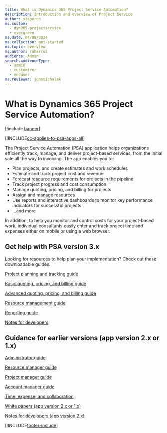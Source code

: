 ```yaml
---
title: What is Dynamics 365 Project Service Automation?
description: Introduction and overview of Project Service
author: stsporen
ms.custom: 
  - dyn365-projectservice
  - evergreen
ms.date: 04/09/2024
ms.collection: get-started
ms.topic: overview
ms.author: ruhercul
audience: Admin
search.audienceType: 
  - admin
  - customizer
  - enduser
ms.reviewer: johnmichalak
---
```

# What is Dynamics 365 Project Service Automation?

[!include [banner](../includes/psa-now-project-operations.md)]

[!INCLUDE[cc-applies-to-psa-apps-all](../includes/cc-applies-to-psa-apps-all.md)]

The Project Service Automation (PSA) application helps organizations efficiently track, manage, and deliver project-based services, from the initial sale all the way to invoicing. The app enables you to:

- Plan projects, and create estimates and work schedules
- Estimate and track project cost and revenue
- Forecast resource requirements for projects in the pipeline
- Track project progress and cost consumption
- Manage quoting, pricing, and billing for projects
- Assign and manage resources
- Use reports and interactive dashboards to monitor key performance indicators for successful projects
- ...and more

In addition, to help you monitor and control costs for your project-based work, individual consultants
easily enter and track project time and expenses either on mobile or using a web browser.

## Get help with PSA version 3.x
Looking for resources to help plan your implementation? Check out these downloadable guides.

 [Project planning and tracking guide](../psa/implementation-guides/project-planning-tracking.md)

 [Basic quoting, pricing, and billing guide](../psa/implementation-guides/begin-quoting-pricing-billing.md)

 [Advanced quoting, pricing, and billing guide](../psa/implementation-guides/adv-quoting-pricing-billing.md)

 [Resource management guide](../psa/implementation-guides/resource-management-guide.md)

 [Reporting guide](../psa/implementation-guides/reporting-guide.md)

 [Notes for developers](../psa/developer-guides/overview-dev-notes-v3.x.md)

## Guidance for earlier versions (app version 2.x or 1.x)
 [Administrator guide](../psa/admin-guide.md)

 [Resource manager guide](../psa/resource-manager-guide.md)

 [Project manager guide](../psa/project-manager-guide.md)

 [Account manager guide](../psa/account-manager-guide.md)

 [Time, expense, and collaboration](../psa/time-expense-collaboration-guide.md)

 [White papers (app version 2.x or 1.x)](../psa/white-papers.md)

 [Notes for developers (app version 2.x)](../psa/developer-guides/add-custom-qoi-forms-v2.x.md)



[!INCLUDE[footer-include](../includes/footer-banner.md)]
